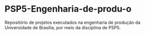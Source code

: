 # PSP5-Engenharia-de-produ-o
Repositório de projetos executados na engenharia de produção da Universidade de Brasília, por meio da disciplina de PSP5.
